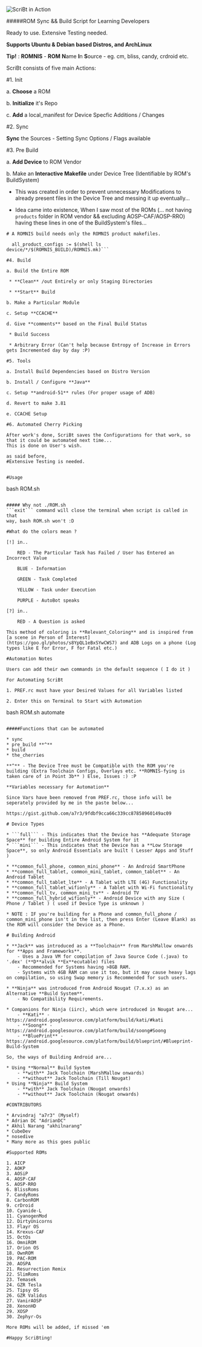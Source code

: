 
![ScriBt in Action](http://i.imgur.com/5p97f9i.png?2)

#####ROM Sync && Build Script for Learning Developers

Ready to use. Extensive Testing needed.

**Supports Ubuntu & Debian based Distros, and ArchLinux**

**Tip!** : **ROMNIS** - **ROM** **N**ame **I**n **S**ource - eg. cm, bliss, candy, crdroid etc.

ScriBt consists of five main Actions:

#1. Init

a. **Choose** a ROM

b. **Initialize** it's Repo

c. **Add** a local_manifest for Device Specfic Additions / Changes

#2. Sync

**Sync** the Sources - Setting Sync Options / Flags available

#3. Pre Build

a. **Add Device** to ROM Vendor

b. Make an **Interactive Makefile** under Device Tree (Identifiable by ROM's BuildSystem)

  * This was created in order to prevent unnecessary Modifications to already present files in the Device Tree and messing it up eventually...

  * Idea came into existence, When I saw most of the ROMs (... not having ```products``` folder in ROM vendor && excluding AOSP-CAF/AOSP-RRO) having these lines in one of the BuildSystem's files...

  ```# A ROMNIS build needs only the ROMNIS product makefiles.```

  ```ifneq ($(ROMNIS_BUILD),)
    all_product_configs := $(shell ls device/*/$(ROMNIS_BUILD)/ROMNIS.mk)```

#4. Build

a. Build the Entire ROM

   * **Clean** /out Entirely or only Staging Directories

   * **Start** Build

b. Make a Particular Module

c. Setup **CCACHE**

d. Give **comments** based on the Final Build Status

   * Build Success

   * Arbitrary Error (Can't help because Entropy of Increase in Errors gets Incremented day by day :P)

#5. Tools

a. Install Build Dependencies based on Distro Version

b. Install / Configure **Java**

c. Setup **android-51** rules (For proper usage of ADB)

d. Revert to make 3.81

e. CCACHE Setup

#6. Automated Cherry Picking

After work's done, ScriBt saves the Configurations for that work, so that it could be automated next time...
This is done on User's wish.

as said before,
#Extensive Testing is needed.


#Usage
```
bash ROM.sh
```

##### Why not ./ROM.sh
```exit``` command will close the terminal when script is called in that
way, bash ROM.sh won't :D

#What do the colors mean ?

[!] in..

    RED - The Particular Task has Failed / User has Entered an Incorrect Value

    BLUE - Information

    GREEN - Task Completed

    YELLOW - Task under Execution

    PURPLE - AutoBot speaks

[?] in..

    RED - A Question is asked

This method of coloring is **Relevant_Coloring** and is inspired from [a scene in Person of Interest](https://goo.gl/photos/s8YpQL1eBxSYwCWS7) and ADB Logs on a phone (Log types like E for Error, F for Fatal etc.)

#Automation Notes

Users can add their own commands in the default sequence ( I do it )

For Automating ScriBt

1. PREF.rc must have your Desired Values for all Variables listed

2. Enter this on Terminal to Start with Automation

```
bash ROM.sh automate
```

#####Functions that can be automated

* sync
* pre_build **^**
* build
* the_cherries

**^** - The Device Tree must be Compatible with the ROM you're building (Extra Toolchain Configs, Overlays etc. **ROMNIS-fying is taken care of in Point 3b** ) Else, Issues :) :P

**Variables necessary for Automation**

Since Vars have been removed from PREF.rc, those info will be seperately provided by me in the paste below...

https://gist.github.com/a7r3/9fdbf9cca66c339cc87858960149ac09

# Device Types

* ```full``` - This indicates that the Device has **Adequate Storage Space** for building Entire Android System for it
* ```mini``` - This indicates that the Device has a **Low Storage Space**, so only Android Essentials are built ( Lesser Apps and Stuff )

* **common_full_phone, common_mini_phone** - An Android SmartPhone
* **common_full_tablet, common_mini_tablet, common_tablet** - An Android Tablet
* **common_full_tablet_lte** - A Tablet with LTE (4G) Functionality
* **common_full_tablet_wifionly** - A Tablet with Wi-Fi functionality
* **common_full_tv, common_mini_tv** - Android TV
* **common_full_hybrid_wifionly** - Android Device with any Size ( Phone / Tablet ) ( used if Device Type is unknown )

* NOTE : IF you're building for a Phone and common_full_phone / common_mini_phone isn't in the list, then press Enter (Leave Blank) as the ROM will consider the Device as a Phone.

# Building Android

* **Jack** was introduced as a **Toolchain** from MarshMallow onwards for **Apps and Frameworks**.
    - Uses a Java VM for compilation of Java Source Code (.java) to '.dex' (**D**alvik **Ex**ecutable) files
    - Recommended for Systems having >8GB RAM.
    - Systems with 4GB RAM can use it too, but it may cause heavy lags on compilation, so using Swap memory is Recommended for such users.

* **Ninja** was introduced from Android Nougat (7.x.x) as an Alternative **Build System**.
    - No Compatibility Requirements.

* Companions for Ninja (iirc), which were introduced in Nougat are...
    - **Kati** - https://android.googlesource.com/platform/build/kati/#kati
    - **Soong** - https://android.googlesource.com/platform/build/soong#Soong
    - **BluePrint** - https://android.googlesource.com/platform/build/blueprint/#Blueprint-Build-System

So, the ways of Building Android are...

* Using **Normal** Build System
    - **with** Jack Toolchain (MarshMallow onwards)
    - **without** Jack Toolchain (Till Nougat)
* Using **Ninja** Build System
    - **with** Jack Toolchain (Nougat onwards)
    - **without** Jack Toolchain (Nougat onwards)

#CONTRIBUTORS

* Arvindraj "a7r3" (Myself)
* Adrian DC "AdrianDC"
* Akhil Narang "akhilnarang"
* CubeDev
* nosedive
* Many more as this goes public

#Supported ROMs

1. AICP
2. AOKP
3. AOSiP
4. AOSP-CAF
5. AOSP-RRO
6. BlissRoms
7. CandyRoms
8. CarbonROM
9. crDroid
10. Cyanide-L
11. CyanogenMod
12. DirtyUnicorns
13. Flayr OS
14. Krexus-CAF
15. OctOs
16. OmniROM
17. Orion OS
18. OwnROM
19. PAC-ROM
20. AOSPA
21. Resurrection Remix
22. SlimRoms
23. Temasek
24. GZR Tesla
25. Tipsy OS
26. GZR Validus
27. VanirAOSP
28. XenonHD
29. XOSP
30. Zephyr-Os

More ROMs will be added, if missed 'em

#Happy ScriBting!
